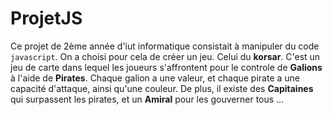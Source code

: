 # ProjetJS

Ce projet de 2ème année d'iut informatique consistait à manipuler du code `javascript`. On a choisi pour cela de créer un jeu. Celui du **korsar**. C'est un jeu de carte dans lequel les joueurs s'affrontent pour le controle de **Galions** à l'aide de **Pirates**. Chaque galion a une valeur, et chaque pirate a une capacité d'attaque, ainsi qu'une couleur. De plus, il existe des **Capitaines** qui surpassent les pirates, et un **Amiral** pour les gouverner tous ...

